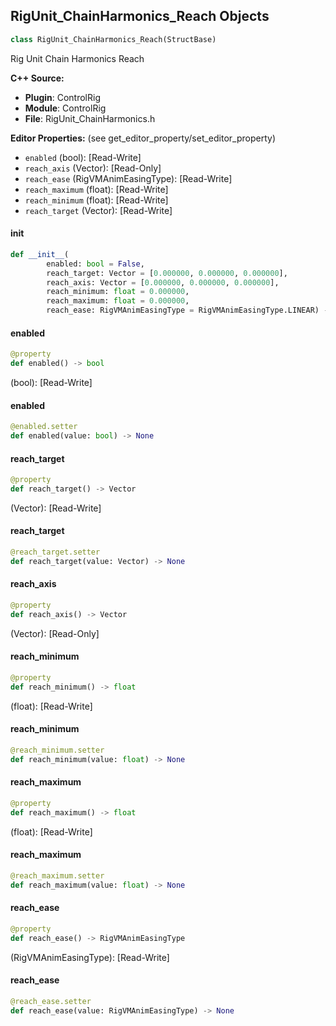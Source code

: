 ## RigUnit_ChainHarmonics_Reach Objects

```python
class RigUnit_ChainHarmonics_Reach(StructBase)
```

Rig Unit Chain Harmonics Reach

**C++ Source:**

- **Plugin**: ControlRig
- **Module**: ControlRig
- **File**: RigUnit_ChainHarmonics.h

**Editor Properties:** (see get_editor_property/set_editor_property)

- ``enabled`` (bool):  [Read-Write]
- ``reach_axis`` (Vector):  [Read-Only]
- ``reach_ease`` (RigVMAnimEasingType):  [Read-Write]
- ``reach_maximum`` (float):  [Read-Write]
- ``reach_minimum`` (float):  [Read-Write]
- ``reach_target`` (Vector):  [Read-Write]

<a id="unreal.RigUnit_ChainHarmonics_Reach.__init__"></a>

#### __init__

```python
def __init__(
        enabled: bool = False,
        reach_target: Vector = [0.000000, 0.000000, 0.000000],
        reach_axis: Vector = [0.000000, 0.000000, 0.000000],
        reach_minimum: float = 0.000000,
        reach_maximum: float = 0.000000,
        reach_ease: RigVMAnimEasingType = RigVMAnimEasingType.LINEAR) -> None
```

<a id="unreal.RigUnit_ChainHarmonics_Reach.enabled"></a>

#### enabled

```python
@property
def enabled() -> bool
```

(bool):  [Read-Write]

<a id="unreal.RigUnit_ChainHarmonics_Reach.enabled"></a>

#### enabled

```python
@enabled.setter
def enabled(value: bool) -> None
```

<a id="unreal.RigUnit_ChainHarmonics_Reach.reach_target"></a>

#### reach_target

```python
@property
def reach_target() -> Vector
```

(Vector):  [Read-Write]

<a id="unreal.RigUnit_ChainHarmonics_Reach.reach_target"></a>

#### reach_target

```python
@reach_target.setter
def reach_target(value: Vector) -> None
```

<a id="unreal.RigUnit_ChainHarmonics_Reach.reach_axis"></a>

#### reach_axis

```python
@property
def reach_axis() -> Vector
```

(Vector):  [Read-Only]

<a id="unreal.RigUnit_ChainHarmonics_Reach.reach_minimum"></a>

#### reach_minimum

```python
@property
def reach_minimum() -> float
```

(float):  [Read-Write]

<a id="unreal.RigUnit_ChainHarmonics_Reach.reach_minimum"></a>

#### reach_minimum

```python
@reach_minimum.setter
def reach_minimum(value: float) -> None
```

<a id="unreal.RigUnit_ChainHarmonics_Reach.reach_maximum"></a>

#### reach_maximum

```python
@property
def reach_maximum() -> float
```

(float):  [Read-Write]

<a id="unreal.RigUnit_ChainHarmonics_Reach.reach_maximum"></a>

#### reach_maximum

```python
@reach_maximum.setter
def reach_maximum(value: float) -> None
```

<a id="unreal.RigUnit_ChainHarmonics_Reach.reach_ease"></a>

#### reach_ease

```python
@property
def reach_ease() -> RigVMAnimEasingType
```

(RigVMAnimEasingType):  [Read-Write]

<a id="unreal.RigUnit_ChainHarmonics_Reach.reach_ease"></a>

#### reach_ease

```python
@reach_ease.setter
def reach_ease(value: RigVMAnimEasingType) -> None
```

<a id="unreal.RigUnit_ChainHarmonics_Wave"></a>